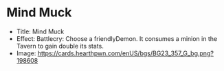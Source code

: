 # Mind Muck
- Title:  Mind Muck
- Effect:  Battlecry: Choose a friendlyDemon. It consumes a minion in the Tavern to gain double its stats.
- Image:  https://cards.hearthpwn.com/enUS/bgs/BG23_357_G_bg.png?198608
